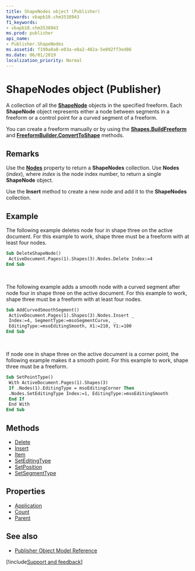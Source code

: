 ```yaml
---
title: ShapeNodes object (Publisher)
keywords: vbapb10.chm3538943
f1_keywords:
- vbapb10.chm3538943
ms.prod: publisher
api_name:
- Publisher.ShapeNodes
ms.assetid: f190a8a8-e03a-e8a2-482a-5e092ff3ed86
ms.date: 06/01/2019
localization_priority: Normal
---
```



# ShapeNodes object (Publisher)

A collection of all the **[ShapeNode](Publisher.ShapeNode.md)** objects in the specified freeform. Each **ShapeNode** object represents either a node between segments in a freeform or a control point for a curved segment of a freeform. 

You can create a freeform manually or by using the **[Shapes.BuildFreeform](Publisher.Shapes.BuildFreeform.md)** and **[FreeformBuilder.ConvertToShape](Publisher.FreeformBuilder.ConvertToShape.md)** methods.
 
## Remarks

Use the **[Nodes](Publisher.Shape.Nodes.md)** property to return a **ShapeNodes** collection. Use **Nodes** (_index_), where _index_ is the node index number, to return a single **ShapeNode** object. 

Use the **Insert** method to create a new node and add it to the **ShapeNodes** collection. 



## Example

The following example deletes node four in shape three on the active document. For this example to work, shape three must be a freeform with at least four nodes.

```vb
Sub DeleteShapeNode() 
 ActiveDocument.Pages(1).Shapes(3).Nodes.Delete Index:=4 
End Sub
```

<br/>

The following example adds a smooth node with a curved segment after node four in shape three on the active document. For this example to work, shape three must be a freeform with at least four nodes.

```vb
Sub AddCurvedSmoothSegment() 
 ActiveDocument.Pages(1).Shapes(3).Nodes.Insert _ 
 Index:=4, SegmentType:=msoSegmentCurve, _ 
 EditingType:=msoEditingSmooth, X1:=210, Y1:=100 
End Sub
```

<br/>

If node one in shape three on the active document is a corner point, the following example makes it a smooth point. For this example to work, shape three must be a freeform.

```vb
Sub SetPointType() 
 With ActiveDocument.Pages(1).Shapes(3) 
 If .Nodes(1).EditingType = msoEditingCorner Then 
 .Nodes.SetEditingType Index:=1, EditingType:=msoEditingSmooth 
 End If 
 End With 
End Sub
```


## Methods

- [Delete](Publisher.ShapeNodes.Delete.md)
- [Insert](Publisher.ShapeNodes.Insert.md)
- [Item](Publisher.ShapeNodes.Item.md)
- [SetEditingType](Publisher.ShapeNodes.SetEditingType.md)
- [SetPosition](Publisher.ShapeNodes.SetPosition.md)
- [SetSegmentType](Publisher.ShapeNodes.SetSegmentType.md)

## Properties

- [Application](Publisher.ShapeNodes.Application.md)
- [Count](Publisher.ShapeNodes.Count.md)
- [Parent](Publisher.ShapeNodes.Parent.md)

## See also

- [Publisher Object Model Reference](overview/publisher/object-model.md)



[!include[Support and feedback](~/includes/feedback-boilerplate.md)]